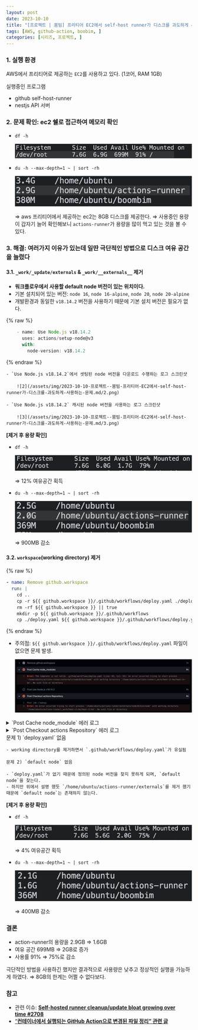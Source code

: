 ```yaml
---
layout: post
date: 2023-10-10
title: "[프로젝트 | 붐빔] 프리티어 EC2에서 self-host runner가 디스크를 과도하게 사용하는 문제"
tags: [AWS, github-action, boobim, ]
categories: [시리즈, 프로젝트, ]
---
```




### 1. 실행 환경


AWS에서 프리티어로 제공하는 `EC2`를 사용하고 있다. (1코어, RAM 1GB)


실행중인 프로그램

- github self-host-runner
- nestjs API 서버


### 2. 문제 확인: ec2 쉘로 접근하여 메모리 확인

- `df -h`

	![0](/assets/img/2023-10-10-프로젝트--붐빔-프리티어-EC2에서-self-host-runner가-디스크를-과도하게-사용하는-문제.md/0.png)

- `du -h --max-depth=1 ~ | sort -rh`

	![1](/assets/img/2023-10-10-프로젝트--붐빔-프리티어-EC2에서-self-host-runner가-디스크를-과도하게-사용하는-문제.md/1.png)


	⇒ aws 프리티어에서 제공하는 ec2는 8GB 디스크를 제공한다.
	⇒ 사용중인 용량이 갑자기 늘어 확인해보니 `actions-runner`가 용량을 많이 먹고 있는 것을 볼 수 있다.



### 3. 해결: 여러가지 이유가 있는데 일딴 극단적인 방법으로 디스크 여유 공간을 늘렸다



#### 3.1. `_work/_update/externals`  & `_work/__externals__` 제거

- **워크플로우에서 사용할 default node 버전이 있는 위치이다.**
- 기본 설치되어 있는 버전: `node 16`, `node 16-alpine`, `node 20`, `node 20-alpine`
- 개발환경과 동일한 `v18.14.2` 버전을 사용하기 때문에 기본 설치 버전은 필요가 없다.

	
{% raw %}
```javascript
	- name: Use Node.js v18.14.2
	  uses: actions/setup-node@v3
	  with:
	    node-version: v18.14.2
```
{% endraw %}


	- `Use Node.js v18.14.2`에서 셋팅된 node 버전을 다운로드 수행하는 로그 스크린샷

		![2](/assets/img/2023-10-10-프로젝트--붐빔-프리티어-EC2에서-self-host-runner가-디스크를-과도하게-사용하는-문제.md/2.png)

	- `Use Node.js v18.14.2` 캐시된 node 버전을 사용하는 로그 스크린샷

		![3](/assets/img/2023-10-10-프로젝트--붐빔-프리티어-EC2에서-self-host-runner가-디스크를-과도하게-사용하는-문제.md/3.png)


**[제거 후 용량 확인]**

- `df -h`

	![4](/assets/img/2023-10-10-프로젝트--붐빔-프리티어-EC2에서-self-host-runner가-디스크를-과도하게-사용하는-문제.md/4.png)


	⇒ 12% 여유공간 획득 

- `du -h --max-depth=1 ~ | sort -rh`

	![5](/assets/img/2023-10-10-프로젝트--붐빔-프리티어-EC2에서-self-host-runner가-디스크를-과도하게-사용하는-문제.md/5.png)


	⇒ 900MB 감소



#### 3.2. `workspace`(working directory) 제거



{% raw %}
```yaml
- name: Remove github.workspace
  run: |
    cd ..
    cp -r ${{ github.workspace }}/.github/workflows/deploy.yaml ./deploy.yaml
    rm -rf ${{ github.workspace }} || true
    mkdir -p ${{ github.workspace }}/.github/workflows
    cp ./deploy.yaml ${{ github.workspace }}/.github/workflows/deploy.yaml
```
{% endraw %}


- 주의점: `${{ github.workspace }}/.github/workflows/deploy.yaml` 파일이 없으면 문제 발생.

	![6](/assets/img/2023-10-10-프로젝트--붐빔-프리티어-EC2에서-self-host-runner가-디스크를-과도하게-사용하는-문제.md/6.png)

<details>
  <summary>`Post Cache node_module` 에러 로그</summary>



{% raw %}
```yaml
Error: The template is not valid. 
.github/workflows/deploy.yaml (Line: 83, Col: 16): 
An error occurred trying to start process 
'/home/ubuntu/actions-runner/externals/node16/bin/node' 
with working directory 
'/home/ubuntu/actions-runner/_work/heat-it-be/heat-it-be'. 
No such file or directory
```
{% endraw %}




  </details><details>
  <summary>`Post Checkout actions Repository` 에러 로그</summary>



{% raw %}
```yaml
Post job cleanup.
Error: An error occurred trying to start process 
'/home/ubuntu/actions-runner/externals/node16/bin/node' with working directory 
'/home/ubuntu/actions-runner/_work/heat-it-be/heat-it-be'. No such file or directory
```
{% endraw %}




  </details>
	문제 1)  `deploy.yaml` 없음

	- working directory를 제거하면서 `.github/workflows/deploy.yaml`가 유실됨

	문제 2) `default node` 없음

	- `deploy.yaml`가 없기 때문에 정의된 node 버전을 찾지 못하게 되며, `default node`을 찾는다.
	- 하지만 위에서 설명 했듯 `/home/ubuntu/actions-runner/externals`를 제거 했기 때문에 `default node`는 존재하지 않는다.

**[제거 후 용량 확인]**

- `df -h`

	![7](/assets/img/2023-10-10-프로젝트--붐빔-프리티어-EC2에서-self-host-runner가-디스크를-과도하게-사용하는-문제.md/7.png)


	⇒ 4% 여유공간 획득 

- `du -h --max-depth=1 ~ | sort -rh`

	![8](/assets/img/2023-10-10-프로젝트--붐빔-프리티어-EC2에서-self-host-runner가-디스크를-과도하게-사용하는-문제.md/8.png)


	⇒ 400MB 감소



### 결론

- action-runner의 용량을 2.9GB ⇒ 1.6GB
- 여유 공간 699MB ⇒ 2GB로 증가
- 사용률 91% ⇒ 75%로 감소

극단적인 방법을 사용하긴 했지만 결과적으로 사용량은 낮추고 정상적인 실행을 가능하게 하였다.
⇒ 8GB의 한계는 어쩔 수 없다보다.



### 참고

- 관련 이슈: [**Self-hosted runner cleanup/update bloat growing over time #2708**](https://github.com/actions/runner/issues/2708)
- [“](https://devopsjournal.io/blog/2023/06/21/GitHub-container-based-Action-cleanup)[**컨테이너에서 실행되는 GitHub Action으로 변경된 파일 정리” 관련 글**](https://devopsjournal.io/blog/2023/06/21/GitHub-container-based-Action-cleanup)
